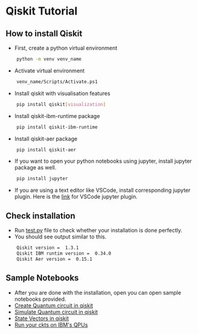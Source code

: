 # Qiskit Tutorial

## How to install Qiskit

- First, create a python virtual environment

```bash
    python -m venv venv_name
```

- Activate virtual environment

```bash
    venv_name/Scripts/Activate.ps1
```

- Install qiskit with visualisation features

```bash
    pip install qiskit[visualization]
```

- Install qiskit-ibm-runtime package

```bash
    pip install qiskit-ibm-runtime
```

- Install qiskit-aer package

```bash
    pip install qiskit-aer
```

- If you want to open your python notebooks using jupyter, install jupyter package as well.

```bash
    pip install jupyter
```

- If you are using a text editor like VSCode, install corresponding jupyter plugin. Here is the [link](https://marketplace.visualstudio.com/items?itemName=ms-toolsai.jupyter) for VSCode jupyter plugin.

## Check installation

- Run [test.py](test.py) file to check whether your installation is done perfectly.
- You should see output similar to this.

```bash
    Qiskit version =  1.3.1
    Qiskit IBM runtim version =  0.34.0
    Qiskit Aer version =  0.15.1
```

## Sample Notebooks

- After you are done with the installation, open you can open sample notebooks provided.
- [Create Quantum circuit in qiskit](create_qc.ipynb)
- [Simulate Quantum circuit in qiskit](simulate_qc.ipynb)
- [State Vectors in qiskit](state_vector.ipynb)
- [Run your ckts on IBM's QPUs](run_qc.ipynb)
